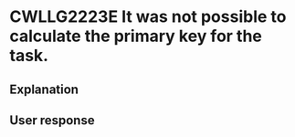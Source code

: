 # CWLLG2223E It was not possible to calculate the primary key for the task.

## Explanation

## User response